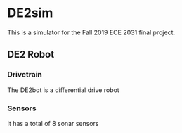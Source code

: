 # DE2sim

This is a simulator for the Fall 2019 ECE 2031 final project.

## DE2 Robot
### Drivetrain
The DE2bot is a differential drive robot

### Sensors
It has a total of 8 sonar sensors
